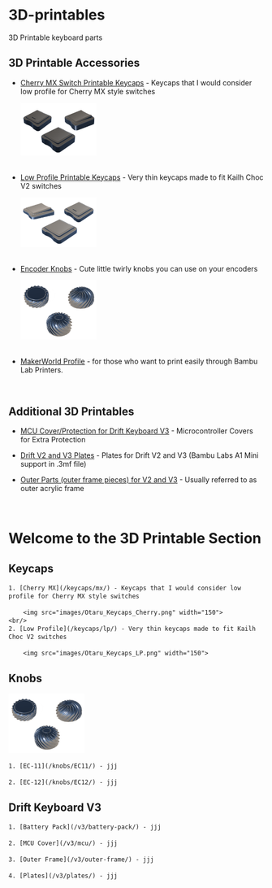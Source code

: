 # 3D-printables
3D Printable keyboard parts  


## 3D Printable Accessories  
 - [Cherry MX Switch Printable Keycaps](/keycaps/mx/) - Keycaps that I would consider low profile for Cherry MX style switches  

   <img src="images/Otaru_Keycaps_Cherry.png" width="150">  
   <br/><br/>  
   
 - [Low Profile Printable Keycaps](/keycaps/lp/) - Very thin keycaps made to fit Kailh Choc V2 switches  

   <img src="images/Otaru_Keycaps_LP.png" width="150">  
   <br/><br/>  
      
 - [Encoder Knobs](/knobs/) - Cute little twirly knobs you can use on your encoders

   <img src="images/EC12-Knobs.png" width="150">  
   <br/><br/>  
      
 - [MakerWorld Profile](https://makerworld.com/en/@timception) - for those who want to print easily through Bambu Lab Printers.
<br/>  


 ## Additional 3D Printables
 - [MCU Cover/Protection for Drift Keyboard V3](/v3/mcu/) - Microcontroller Covers for Extra Protection
   
 - [Drift V2 and V3 Plates](/v3/plates/) - Plates for Drift V2 and V3 (Bambu Labs A1 Mini support in .3mf file)  
 
 - [Outer Parts (outer frame pieces) for V2 and V3](/v3/outer-frame/) - Usually referred to as outer acrylic frame  
<br/><br/>  
# Welcome to the 3D Printable Section  

## Keycaps  

	1. [Cherry MX](/keycaps/mx/) - Keycaps that I would consider low profile for Cherry MX style switches  
	
		<img src="images/Otaru_Keycaps_Cherry.png" width="150">  
	<br/>  
	2. [Low Profile](/keycaps/lp/) - Very thin keycaps made to fit Kailh Choc V2 switches  
	
		<img src="images/Otaru_Keycaps_LP.png" width="150">  


## Knobs  

<img src="images/EC12-Knobs.png" width="150">  
<br/>  

	1. [EC-11](/knobs/EC11/) - jjj  
	
	2. [EC-12](/knobs/EC12/) - jjj  


## Drift Keyboard V3  

	1. [Battery Pack](/v3/battery-pack/) - jjj  
	
	2. [MCU Cover](/v3/mcu/) - jjj  
	
	3. [Outer Frame](/v3/outer-frame/) - jjj  
	
	4. [Plates](/v3/plates/) - jjj  